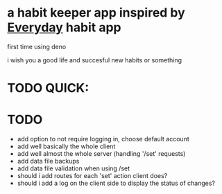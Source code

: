 # a habit keeper app inspired by [Everyday](https://everyday.app) habit app

first time using deno

i wish you a good life and succesful new habits or something

# TODO QUICK:

# TODO
- add option to not require logging in, choose default account
- add well basically the whole client
- add well almost the whole server (handling '/set' requests)
- add data file backups
- add data file validation when using /set
- should i add routes for each 'set' action client does?
- should i add a log on the client side to display the status of changes?
